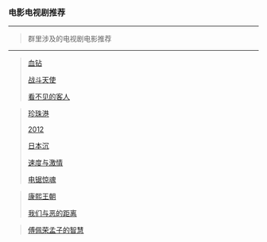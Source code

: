 ### 电影电视剧推荐
---
> 群里涉及的电视剧电影推荐

---
> [血钻]()
>
> [战斗天使]()
>
> [看不见的客人]()

> [珍珠港]()
>
> [2012]()
>
> [日本沉]()
>
> [速度与激情]()
>
> [电锯惊魂]()


> [康熙王朝]()
>
> [我们与恶的距离]()

> [傅佩荣孟子的智慧]()
